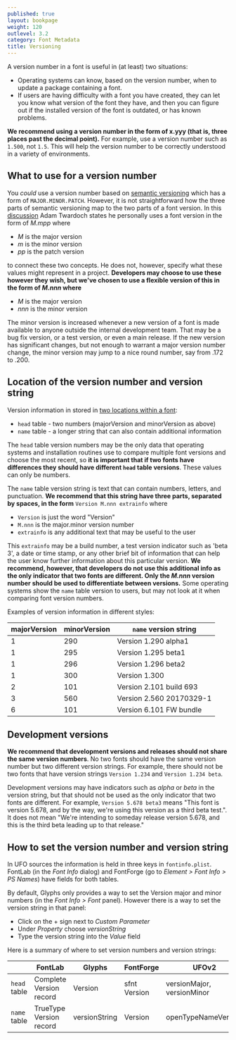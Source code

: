```yaml
---
published: true
layout: bookpage
weight: 120
outlevel: 3.2
category: Font Metadata
title: Versioning
---
```


A version number in a font is useful in (at least) two situations:

- Operating systems can know, based on the version number, when to update a package containing a font.
- If users are having difficulty with a font you have created, they can let you know what version of the font they have, and then you can figure out if the installed version of the font is outdated, or has known problems.

**We recommend using a version number in the form of x.yyy (that is, three places past the decimal point).** For example, use a version number such as `1.500`, not `1.5`. This will help the version number to be correctly understood in a variety of environments.

## What to use for a version number

You _could_ use a version number based on [semantic versioning][Semver] which has a form of `MAJOR.MINOR.PATCH`. However, it is not straightforward how the three parts of semantic versioning map to the two parts of a font version. In this [discussion][Twardoch] Adam Twardoch states he personally uses a font version in the form of _M.mpp_ where

- _M_ is the major version
- _m_ is the minor version
- _pp_ is the patch version

to connect these two concepts. He does not, however, specify what these values might represent in a project. **Developers may choose to use these however they wish, but we've chosen to use a flexible version of this in the form of _M.nnn_ where**

- _M_ is the major version
- _nnn_ is the minor version

The minor version is increased whenever a new version of a font is made available to anyone outside the internal development team. That may be a bug fix version, or a test version, or even a main release. If the new version has significant changes, but not enough to warrant a major version number change, the minor version may jump to a nice round number, say from .172 to .200. 

## Location of the version number and version string

Version information in stored in [two locations within a font][OTSpec]:

- `head` table - two numbers (majorVersion and minorVersion as above)
- `name` table - a longer string that can also contain additional information

The `head` table version numbers may be the only data that operating systems and installation routines use to compare multiple font versions and choose the most recent, so **it is important that if two fonts have differences they should have different `head` table versions**. These values can only be numbers. 

The `name` table version string is text that can contain numbers, letters, and punctuation. **We recommend that this string have three parts, separated by spaces, in the form** `Version M.nnn extrainfo` where

- `Version` is just the word "Version"
- `M.nnn` is the major.minor version number
- `extrainfo` is any additional text that may be useful to the user

This `extrainfo` may be a build number, a test version indicator such as 'beta 3', a date or time stamp, or any other brief bit of information that can help the user know further information about this particular version. **We recommend, however, that developers do not use this additional info as the only indicator that two fonts are different. Only the _M.nnn_ version number should be used to differentiate between versions.** Some operating systems show the `name` table version to users, but may not look at it when comparing font version numbers.

Examples of version information in different styles:

| majorVersion | minorVersion | `name` version string |
| --- | --- | --- |
| 1 | 290 | Version 1.290 alpha1 |
| 1 | 295 | Version 1.295 beta1 |
| 1 | 296 | Version 1.296 beta2 |
| 1 | 300 | Version 1.300 |
| 2 | 101 | Version 2.101 build 693 |
| 3 | 560 | Version 2.560 20170329-1 |
| 6 | 101 | Version 6.101 FW bundle |

## Development versions

**We recommend that development versions and releases should not share the same version numbers**. No two fonts should have the same version number but two different version strings. For example, there should not be two fonts that have version strings `Version 1.234` and `Version 1.234 beta`.

Development versions may have indicators such as _alpha_ or _beta_ in the version string, but that should not be used as the only indicator that two fonts are different. For example, `Version 5.678 beta3` means "This font is version 5.678, and by the way, we're using this version as a third beta test.". It does not mean "We're intending to someday release version 5.678, and this is the third beta leading up to that release."

## How to set the version number and version string

In UFO sources the information is held in three keys in `fontinfo.plist`. FontLab (in the _Font Info_ dialog) and FontForge (go to _Element > Font Info > PS Names_) have fields for both tables.

By default, Glyphs only provides a way to set the Version major and minor numbers (in the _Font Info > Font_ panel). However there is a way to set the version string in that panel:

- Click on the + sign next to _Custom Parameter_
- Under _Property_ choose _versionString_
- Type the version string into the _Value_ field

Here is a summary of where to set version numbers and version strings:

| | FontLab | Glyphs | FontForge | UFOv2 |
| --- | --- | --- | --- | --- |
| `head` table | Complete Version record | Version | sfnt Version | versionMajor, versionMinor |
| `name` table | TrueType Version record | versionString | Version | openTypeNameVersion |


[Semver]: http://semver.org/

[Twardoch]: https://groups.google.com/d/msg/googlefonts-discuss/w6-i0Opikbc/nlFPEibsCQ8J

[OTSpec]: https://www.microsoft.com/en-us/Typography/OpenTypeSpecification.aspx 
